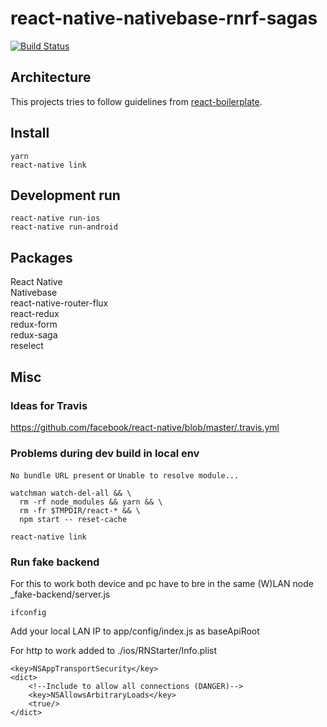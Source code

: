 # react-native-nativebase-rnrf-sagas

[![Build Status](https://travis-ci.org/reposandermets/react-native-nativebase-rnrf-sagas.svg?branch=master)](https://travis-ci.org/reposandermets/react-native-nativebase-rnrf-sagas)

## Architecture

This projects tries to follow guidelines from [react-boilerplate](https://github.com/react-boilerplate/react-boilerplate).
## Install

    yarn
    react-native link

## Development run

    react-native run-ios
    react-native run-android

## Packages

React Native  
Nativebase  
react-native-router-flux  
react-redux  
redux-form  
redux-saga  
reselect  

## Misc

### Ideas for Travis

https://github.com/facebook/react-native/blob/master/.travis.yml

### Problems during dev build in local env

```No bundle URL present``` or ```Unable to resolve module...```

    watchman watch-del-all && \
      rm -rf node_modules && yarn && \
      rm -fr $TMPDIR/react-* && \
      npm start -- reset-cache

    react-native link

### Run fake backend

For this to work both device and pc have to bre in the same (W)LAN
    node _fake-backend/server.js

    ifconfig

Add your local LAN IP to app/config/index.js as baseApiRoot

For http to work added to ./ios/RNStarter/Info.plist

    <key>NSAppTransportSecurity</key>
	<dict>
		<!--Include to allow all connections (DANGER)-->
		<key>NSAllowsArbitraryLoads</key>
		<true/>
	</dict>
